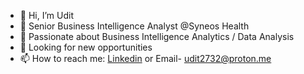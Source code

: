 - 👋 Hi, I’m Udit
- 💼 Senior Business Intelligence Analyst @Syneos Health
- 🌱 Passionate about Business Intelligence Analytics / Data Analysis
- 🤝 Looking for new opportunities
- 📫 How to reach me: [Linkedin](https://linkedin.com/in/udit2732/) or Email- udit2732@proton.me

<!--
**UDIT2732/udit2732** is a ✨ _special_ ✨ repository because its `README.md` (this file) appears on your GitHub profile.
